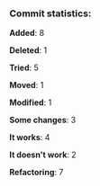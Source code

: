 ### Commit statistics:

**Added**: 8

**Deleted**: 1

**Tried**: 5

**Moved**: 1

**Modified**: 1

**Some changes**: 3

**It works**: 4

**It doesn't work**: 2

**Refactoring**: 7

